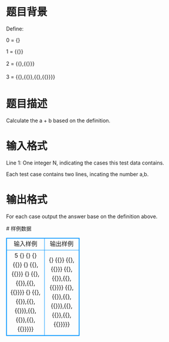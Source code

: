 # 

 
 # 题目背景 
<p>Define:</p>

<p>0&nbsp;=&nbsp;{}</p>

<p>1&nbsp;=&nbsp;{{}}</p>

<p>2&nbsp;=&nbsp;{{},{{}<span style="line-height: 1.6em;">}}</span></p>

<p><span style="line-height: 1.6em;">3&nbsp;=&nbsp;{{},{{}},{{},{{}}}}</span></p> 

 
 # 题目描述 
<p>Calculate&nbsp;the&nbsp;a&nbsp;+&nbsp;b&nbsp;based&nbsp;on&nbsp;the&nbsp;definition.</p> 

 
 # 输入格式 
<p>Line&nbsp;1:&nbsp;One&nbsp;integer&nbsp;N,&nbsp;indicating&nbsp;the&nbsp;cases&nbsp;this&nbsp;test&nbsp;data&nbsp;contains.</p>

<p>Each&nbsp;test&nbsp;case&nbsp;contains&nbsp;two&nbsp;lines,&nbsp;incating&nbsp;the&nbsp;number&nbsp;a,b.</p> 

 
 # 输出格式 
<p>For&nbsp;each&nbsp;case&nbsp;output&nbsp;the&nbsp;answer&nbsp;base&nbsp;on&nbsp;the&nbsp;definition&nbsp;above.</p> 
# 样例数据
<style>
        table,table tr th, table tr td { border:1px solid #0094ff; }
        table { width: 200px; min-height: 25px; line-height: 25px; text-align: center; border-collapse: collapse;}   
    </style>
<table>
	<tr>
		<td>输入样例</td>
		<td>输出样例</td>
	</tr>
<tr><td>5
{}
{}
{}
{{}}
{}
{{},{{}}}
{}
{{},{{}},{{},{{}}}}
{}
{{},{{}},{{},{{}}},{{},{{}},{{},{{}}}}}
</td><td>{}
{{}}
{{},{{}}}
{{},{{}},{{},{{}}}}
{{},{{}},{{},{{}}},{{},{{}},{{},{{}}}}}
</td></tr></table>
